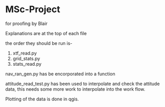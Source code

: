 # MSc-Project

for proofing by Blair

Explanations are at the top of each file

the order they should be run is-

1. xtf_read.py
2. grid_stats.py
3. stats_read.py

nav_ran_gen.py has be encorporated into a function

attitude_read_test.py has been used to interpolate and check the attitude data, this needs some more work to interpolate into the work flow.

Plotting of the data is done in qgis.
